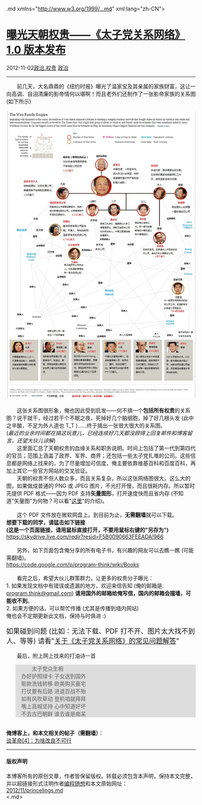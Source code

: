<!DOCTYPE.md>
.md xmlns="http://www.w3.org/1999/...md" xml:lang="zh-CN">
<head>
<meta http-equiv="Content-Type" content="text.md; charset=utf-8" />
<meta name="generator" content="Python script by program.think@gmail.com" />
<meta name="provider" content="program-think.blogspot.com" />
<link type="text/css" rel="stylesheet" href="../../css/program-think.css" />
<title>曝光天朝权贵——《太子党关系网络》1.0 版本发布 - 编程随想的博客</title>
</head>
<body>
<div id="main" style="width:100%;">
<h1><a href="../../index.md" title="回到首页">曝光天朝权贵——《太子党关系网络》1.0 版本发布</a></h1>
<div class="post-info"><span class="date-header">2012-11-02</span><a href="../../tags/E694BFE6B2BB.E69D83E8B4B5.md" class="tag">政治.权贵</a> <a href="../../tags/E694BFE6B2BB.md" class="tag">政治</a> </div>
<hr>
<div class="post">
&#12288;&#12288;前几天，大名鼎鼎的《纽约时报》曝光了温家宝及其亲属的家族财富，这让一向高调、自诩清廉的影帝情何以堪啊！而且老外们还制作了一张影帝家族的关系图 (如下所示)<br /><br /><img src="../../images/2012/11/C4E-so2ho32govqcEfQRHesraXpWh1TEoTC53YxBgCe3147JE8NK36LuZjZr2IIvUnKACiFAjEkAhRc36Wc1XyrwbaVfGtAq66iQkHcHM104n1NclQ1l896J680" alt="不见图 请翻墙"><br /><br />&#12288;&#12288;这张关系图很形象，俺也因此受到启发——何不搞一个<b>包括所有权贵</b>的关系图？说干就干，经过若干个不眠之夜，死掉好几个脑细胞，掉了好几根头发 (此中之辛酸，不足为外人道也 T_T )......终于搞出一张很大很大的关系图。<a name='more'></a><!--program-think--><br />(<i>最近的业余时间都在搞这玩意儿，已经连续好几天都没顾得上回复邮件和博客留言，还望大伙儿谅解</i>)<br />&#12288;&#12288;这里面汇总了天朝权贵的血缘关系和职务说明。时间上包括了第一代到第四代的官员；范围上涵盖了政界、军界、商界；还包括一些太子党扎堆的公司。这些信息都是网络上找来的，为了尽量增加可信度，俺主要依靠维基百科和百度百科，再加上其它一些官方网站的交叉验证。<br />&#12288;&#12288;天朝的权贵不但人数众多，而且关系复杂，所以这张网络图很大。这么大的图，如果做成普通的 PNG 或 JPEG 图片，不光打开慢，而且很耗内存。所以暂时先提供 PDF 格式——因为 PDF 支持<b>矢量图形</b>，打开速度快而且省内存 (不知道"矢量图"为何物？可以看"<a href="https://zh.wikipedia.org/wiki/%E7%9F%A2%E9%87%8F%E5%9B%BE%E5%BD%A2" target="_blank" rel="nofollow">这里</a>"的介绍)。<br /><br />&#12288;&#12288;这个 PDF 文件放在微软网盘上。到目前为止，<b>无需翻墙</b>就可以下载。<br /><b>想要下载的同学，请猛击如下链接<br />(这是一个页面链接，请用鼠标直接打开，不要用鼠标右键的"另存为")</b><br /><a href="https://skydrive.live.com/redir?resid=F5B0090663FEEADA!966" target="_blank" rel="nofollow">https://skydrive.live.com/redir?resid=F5B0090663FEEADA!966</a><br /><br />&#12288;&#12288;另外，如下页面包含俺分享的所有电子书，有兴趣的网友可以去瞧一瞧 (可能需翻墙)。<br /><a href="https://code.google.com/p/program-think/wiki/Books">https://code.google.com/p/program-think/wiki/Books</a><br /><br />&#12288;&#12288;看完之后，希望大伙儿群策群力，让更多的权贵分子曝光：<br />1. 如果发现文档中有错误或遗漏的地方，欢迎来信告知 (俺的邮箱是: <a href="mailto:program.think@gmail.com">program.think@gmail.com</a>) <b>请用国外的邮箱给俺写信，国内的邮箱会撞墙，可能收不到</b>。<br />2. 如果方便的话，可以帮忙传播 (尤其是传播到墙内网站)<br />俺也会不定期更新此文档，保持与时俱进 :)<br /><br /><font size="4">如果碰到问题 (比如：无法下载、PDF 打不开、图片太大找不到人、等等) 请看"<a href="../../2012/11/princelings-faq.md">关于《太子党关系网络》的常见问题解答</a>"</font><br /><br />&#12288;&#12288;最后，附上网上找来的打油诗一首<br /><blockquote style="background-color:#DDD;">&#12288;&#12288;太子党众生相<br />办好护照绿卡  子女送到国外<br />赃款洗钱转移  欧美购买豪宅<br />打仗要有后路  进退百战不殆<br />如有风吹草动  登机咱就拜拜<br />嘴上高喊坚持  心中知道好坏<br />不去古巴朝鲜  谁去谁是痴呆</blockquote><br /><b>俺博客上，和本文相关的帖子（需翻墙）</b>：<br /><a href="../../2012/05/revolution-4.md">谈革命[4]：为啥改良不可行</a><div class="blogger-post-footer">
</div>
<hr>
<div class="copyright">
<h4>版权声明</h4>
本博客所有的原创文章，作者皆保留版权。转载必须包含本声明，保持本文完整，并以超链接形式注明作者<a href="mailto:program.think@gmail.com">编程随想</a>和本文原始网址：<br>
<a href="2012/11/princelings.md">2012/11/princelings.md</a>
</div>
</div>
</body>
<.md>
